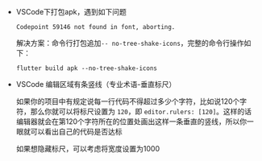 - VSCode下打包apk，遇到如下问题

  ```
  Codepoint 59146 not found in font, aborting.
  ```

  解决方案：命令行打包追加`-- no-tree-shake-icons`，完整的命令行操作如下：

  ```
  flutter build apk --no-tree-shake-icons
  ```

  

- VSCode 编辑区域有条竖线（专业术语-垂直标尺）

  如果你的项目中有规定说每一行代码不得超过多少个字符，比如说120个字符，那么你就可以将标尺设置为 `120`，即 `editor.rulers: [120]`。这样的话编辑器就会在第120个字符所在的位置处画出这样一条垂直的竖线，所以你一眼就可以看出自己的代码是否达标

  如果想隐藏标尺，可以考虑将宽度设置为1000

  